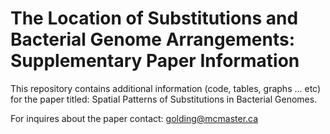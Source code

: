 # The Location of Substitutions and Bacterial Genome Arrangements: Supplementary Paper Information

This repository contains additional information (code, tables, graphs ... etc) for the paper titled: Spatial Patterns of Substitutions in Bacterial Genomes.

For inquires about the paper contact: golding@mcmaster.ca
